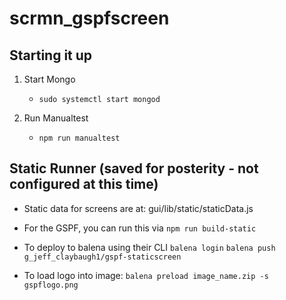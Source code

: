 # scrmn_gspfscreen

## Starting it up

1. Start Mongo
    - `sudo systemctl start mongod`

2. Run Manualtest 
    - `npm run manualtest`

## Static Runner (saved for posterity - not configured at this time)
- Static data for screens are at: gui/lib/static/staticData.js

- For the GSPF, you can run this via
`npm run build-static`

- To deploy to balena using their CLI
`balena login`
`balena push g_jeff_claybaugh1/gspf-staticscreen`

- To load logo into image:
`balena preload image_name.zip -s gspflogo.png`